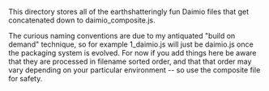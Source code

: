 This directory stores all of the earthshatteringly fun Daimio files that get concatenated down to daimio_composite.js.

The curious naming conventions are due to my antiquated "build on demand" technique, so for example 1_daimio.js will just be daimio.js once the packaging system is evolved. For now if you add things here be aware that they are processed in filename sorted order, and that that order may vary depending on your particular environment -- so use the composite file for safety.